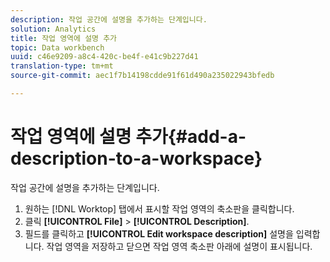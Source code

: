 ```yaml
---
description: 작업 공간에 설명을 추가하는 단계입니다.
solution: Analytics
title: 작업 영역에 설명 추가
topic: Data workbench
uuid: c46e9209-a8c4-420c-be4f-e41c9b227d41
translation-type: tm+mt
source-git-commit: aec1f7b14198cdde91f61d490a235022943bfedb

---
```



# 작업 영역에 설명 추가{#add-a-description-to-a-workspace}

작업 공간에 설명을 추가하는 단계입니다.

1. 원하는 [!DNL Worktop] 탭에서 표시할 작업 영역의 축소판을 클릭합니다.
1. 클릭 **[!UICONTROL File]** > **[!UICONTROL Description]**.
1. 필드를 클릭하고 **[!UICONTROL Edit workspace description]** 설명을 입력합니다.
작업 영역을 저장하고 닫으면 작업 영역 축소판 아래에 설명이 표시됩니다.